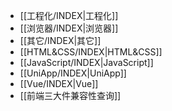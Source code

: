 - [[工程化/INDEX|工程化]]
- [[浏览器/INDEX|浏览器]]
- [[其它/INDEX|其它]]
- [[HTML&CSS/INDEX|HTML&CSS]]
- [[JavaScript/INDEX|JavaScript]]
- [[UniApp/INDEX|UniApp]]
- [[Vue/INDEX|Vue]]
- [[前端三大件兼容性查询]]
